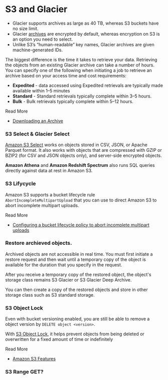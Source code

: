# S3 and Glacier

 - Glacier supports archives as large as 40 TB, whereas S3 buckets have no size limit.
 - Glacier [archives](https://docs.aws.amazon.com/amazonglacier/latest/dev/amazon-glacier-data-model.html) are encrypted by default, whereas encryption on S3 is an option you need to select.
 - Unlike S3’s “human-readable” key names, Glacier archives are given machine-generated IDs.

The biggest difference is the time it takes to retrieve your data. Retrieving the objects from an existing Glacier archive can take a number of hours. You can specify one of the following when initiating a job to retrieve an archive based on your access time and cost requirements:  

- **Expedited** - data accessed using Expedited retrievals are typically made available within 1–5 minutes
- **Standard** - Standard retrievals typically complete within 3–5 hours.
- **Bulk** - Bulk retrievals typically complete within 5–12 hours.

Read More 

- [Downloading an Archive](https://docs.aws.amazon.com/amazonglacier/latest/dev/downloading-an-archive-two-steps.html)

### S3 Select & Glacier Select

[Amazon S3 Select](https://docs.aws.amazon.com/AmazonS3/latest/userguide/selecting-content-from-objects.html) works on objects stored in CSV, JSON, or Apache Parquet format. It also works with objects that are compressed with GZIP or BZIP2 (for CSV and JSON objects only), and server-side encrypted objects. 

**Amazon Athena** and **Amazon Redshift Spectrum** also runs SQL queries directly against data at rest in Amazon S3.

### S3 Lifycycle

Amazon S3 supports a bucket lifecycle rule `AbortIncompleteMultipartUpload` that you can use to direct Amazon S3 to abort incomplete multipart uploads.

Read More

- [Configuring a bucket lifecycle policy to abort incomplete multipart uploads](https://docs.aws.amazon.com/AmazonS3/latest/userguide/mpu-abort-incomplete-mpu-lifecycle-config.html)

### Restore archieved objects.

Archived objects are not accessible in real time. You must first initiate a restore request and then wait until a temporary copy of the object is available for the duration that you specify in the request. 

After you receive a temporary copy of the restored object, the object's storage class remains S3 Glacier or S3 Glacier Deep Archive. 

You can then create a copy of the restored objects and store in other storage class such as S3 standard storage.

### S3 Object Lock

Even with bucket versioning enabled, you are still be able to remove a object version by `DELETE object <version>`.

With [S3 Object Lock](https://docs.aws.amazon.com/AmazonS3/latest/userguide/object-lock.html), it helps prevent objects from being deleted or overwritten for a fixed amount of time or indefinitely

Read More

- [Amazon S3 Features](https://aws.amazon.com/s3/features/#amazon-glacier-select)

###  S3 Range GET?
